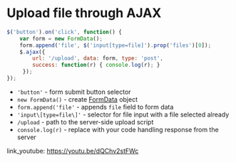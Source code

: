 # Upload file through AJAX

```javascript
$('button').on('click', function() {
    var form = new FormData();
    form.append('file', $('input[type=file]').prop('files')[0]);
    $.ajax({
        url: '/upload', data: form, type: 'post',
        success: function(r) { console.log(r); }
     });
});
```

- `'button'` - form submit button selector
- `new FormData()` - create [FormData](https://developer.mozilla.org/en-US/docs/Web/API/FormData) object
- `form.append('file'` - appends ```file``` field to form data
- `'input\[type=file\]'` - selector for file input with a file selected already
- `/upload` - path to the server-side upload script
- `console.log(r)` - replace with your code handling response from the server


link_youtube: https://youtu.be/dQChv2stFWc
